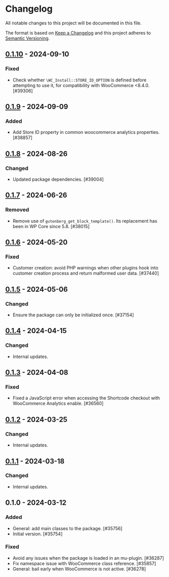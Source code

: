 # Changelog

All notable changes to this project will be documented in this file.

The format is based on [Keep a Changelog](https://keepachangelog.com/en/1.0.0/)
and this project adheres to [Semantic Versioning](https://semver.org/spec/v2.0.0.html).

## [0.1.10] - 2024-09-10
### Fixed
- Check whether `\WC_Install::STORE_ID_OPTION` is defined before attempting to use it, for compatibility with WooCommerce <8.4.0. [#39306]

## [0.1.9] - 2024-09-09
### Added
- Add Store ID property in common woocommerce analytics  properties. [#38857]

## [0.1.8] - 2024-08-26
### Changed
- Updated package dependencies. [#39004]

## [0.1.7] - 2024-06-26
### Removed
- Remove use of `gutenberg_get_block_template()`. Its replacement has been in WP Core since 5.8. [#38015]

## [0.1.6] - 2024-05-20
### Fixed
- Customer creation: avoid PHP warnings when other plugins hook into customer creation process and return malformed user data. [#37440]

## [0.1.5] - 2024-05-06
### Changed
- Ensure the package can only be initialized once. [#37154]

## [0.1.4] - 2024-04-15
### Changed
- Internal updates.

## [0.1.3] - 2024-04-08
### Fixed
- Fixed a JavaScript error when accessing the Shortcode checkout with WooCommerce Analytics enable. [#36560]

## [0.1.2] - 2024-03-25
### Changed
- Internal updates.

## [0.1.1] - 2024-03-18
### Changed
- Internal updates.

## 0.1.0 - 2024-03-12
### Added
- General: add main classes to the package. [#35756]
- Initial version. [#35754]

### Fixed
- Avoid any issues when the package is loaded in an mu-plugin. [#36287]
- Fix namespace issue with WooCommerce class reference. [#35857]
- General: bail early when WooCommerce is not active. [#36278]

[0.1.10]: https://github.com/Automattic/woocommerce-analytics/compare/v0.1.9...v0.1.10
[0.1.9]: https://github.com/Automattic/woocommerce-analytics/compare/v0.1.8...v0.1.9
[0.1.8]: https://github.com/Automattic/woocommerce-analytics/compare/v0.1.7...v0.1.8
[0.1.7]: https://github.com/Automattic/woocommerce-analytics/compare/v0.1.6...v0.1.7
[0.1.6]: https://github.com/Automattic/woocommerce-analytics/compare/v0.1.5...v0.1.6
[0.1.5]: https://github.com/Automattic/woocommerce-analytics/compare/v0.1.4...v0.1.5
[0.1.4]: https://github.com/Automattic/woocommerce-analytics/compare/v0.1.3...v0.1.4
[0.1.3]: https://github.com/Automattic/woocommerce-analytics/compare/v0.1.2...v0.1.3
[0.1.2]: https://github.com/Automattic/woocommerce-analytics/compare/v0.1.1...v0.1.2
[0.1.1]: https://github.com/Automattic/woocommerce-analytics/compare/v0.1.0...v0.1.1

